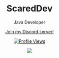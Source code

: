 <h1 align="center">ScaredDev</h1>

<p align="center">Java Developer</p>

<a href="https://discord.gg/9KrCsBJ7e5">
  <p align="center">Join my Discord server!</p>
</a>


<a href="https://github.com/ScaredDev">
  <p align="center">
    <img src="https://komarev.com/ghpvc/?username=ScaredDev" alt="Profile Views">
  </p>
</a>

<p align="center">
  <img src="https://github-readme-stats.vercel.app/api?username=ScaredDev&show_icons=true&theme=radical" />
</p>
